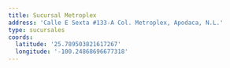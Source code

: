 ```yaml
---
title: Sucursal Metroplex
address: 'Calle E Sexta #133-A Col. Metroplex, Apodaca, N.L.'
type: sucursales
coords:
  latitude: '25.789503821617267'
  longitude: '-100.24868696677318'
---
```


